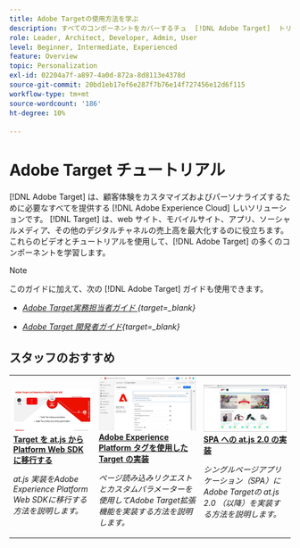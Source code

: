 ```yaml
---
title: Adobe Targetの使用方法を学ぶ
description: すべてのコンポーネントをカバーするチュ  [!DNL Adobe Target]  トリアルとビデオのこのコレクションでの使用方法を説明します。
role: Leader, Architect, Developer, Admin, User
level: Beginner, Intermediate, Experienced
feature: Overview
topic: Personalization
exl-id: 02204a7f-a897-4a0d-872a-8d8113e4378d
source-git-commit: 20bd1eb17ef6e287f7b76e14f727456e12d6f115
workflow-type: tm+mt
source-wordcount: '186'
ht-degree: 10%

---
```


# Adobe Target チュートリアル

[!DNL Adobe Target] は、顧客体験をカスタマイズおよびパーソナライズするために必要なすべてを提供する [!DNL Adobe Experience Cloud] しいソリューションです。 [!DNL Target] は、web サイト、モバイルサイト、アプリ、ソーシャルメディア、その他のデジタルチャネルの売上高を最大化するのに役立ちます。 これらのビデオとチュートリアルを使用して、[!DNL Adobe Target] の多くのコンポーネントを学習します。

>[!NOTE]
>
>このガイドに加えて、次の [!DNL Adobe Target] ガイドも使用できます。
>
>* *[Adobe Target実務担当者ガイド ](https://experienceleague.adobe.com/docs/target/using/target-home.html?lang=ja){target=_blank}*
>
>* *[Adobe Target 開発者ガイド](https://experienceleague.adobe.com/docs/target-dev/developer/overview.html?lang=ja){target=_blank}*

<div id="recs-overview-body-1"></div>
<div id="recs-overview-body-2"></div>
<div id="recs-overview-body-3"></div>
<div id="recs-overview-body-4"></div>
<div id="recs-overview-body-5"></div>
<div id="recs-overview-body-6"></div>

## スタッフのおすすめ

<table style="margin-top: 0 !important">
<tr>
  <td>
    <a href="https://experienceleague.adobe.com/docs/platform-learn/migrate-target-to-websdk/introduction.html?lang=ja">
      <img alt="Target を at.js から Platform Web SDKに移行する" src="./assets/thumb_websdk.jpg" />
    </a>
    <div>
      <a href="https://experienceleague.adobe.com/docs/platform-learn/migrate-target-to-websdk/introduction.html?lang=ja">
    <strong>Target を at.js から Platform Web SDKに移行する </strong>
    </a>
    </div>
    <p>
    <em>at.js 実装をAdobe Experience Platform Web SDKに移行する方法を説明します。</em>
    <p>
  </td>
  <td>
    <a href="https://experienceleague.adobe.com/docs/platform-learn/implement-in-websites/implement-solutions/target.html"> 
      <img alt="Adobe Experience Platform タグを使用した Target の実装" src="./assets/add-adobe-target.jpg"/>
    </a>
    <div>
      <a href="https://experienceleague.adobe.com/docs/platform-learn/implement-in-websites/implement-solutions/target.html">
    <strong>Adobe Experience Platform タグを使用した Target の実装 </strong>
    </a>
    </div>
    <p>
    <em> ページ読み込みリクエストとカスタムパラメーターを使用してAdobe Target拡張機能を実装する方法を説明します。</em>
    <p>
  </td>
   <td>
    <a href="https://experienceleague.adobe.com/docs/target-learn/tutorials/implementation/implement-atjs-20-in-a-single-page-application.html">
      <img alt="Adobe Targetの at.js 2.0 のシングルページアプリケーション（SPA）への実装" src="./assets/26248.png" />
    </a>
    <div>
    <a href="https://experienceleague.adobe.com/docs/target-learn/tutorials/implementation/implement-atjs-20-in-a-single-page-application.html">
    <strong>SPA への at.js 2.0 の実装 </strong>
    </a>
    </div>
    <p>
    <em> シングルページアプリケーション（SPA）にAdobe Targetの at.js 2.0 （以降）を実装する方法を説明します。</em>
    <p>
  </td>
</tr>
</table>